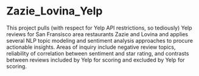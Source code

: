 # Zazie_Lovina_Yelp
This project pulls (with respect for Yelp API restrictions, so tediously) Yelp reviews for San Fransisco area restaurants Zazie and Lovina and applies several NLP topic modeling and sentiment analysis approaches to procure actionable insights. Areas of inquiry include negative review topics, reliability of correlation between sentiment and star rating, and contrasts between reviews included by Yelp for scoring and excluded by Yelp for scoring. 